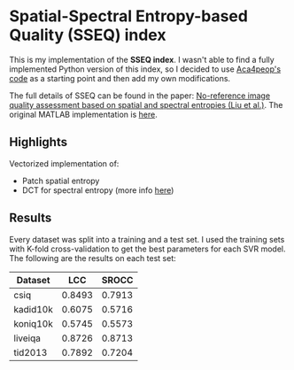 # Spatial-Spectral Entropy-based Quality (SSEQ) index

This is my implementation of the **SSEQ index**. I wasn't able to find a fully implemented Python version of this index, so I decided to use [Aca4peop's code](https://github.com/Aca4peop/SSEQ-Python) as a starting point and then add my own modifications.

The full details of SSEQ can be found in the paper: [No-reference image quality assessment based on spatial and spectral entropies (Liu et al.)](https://doi.org/10.1016/j.image.2014.06.006). The original MATLAB implementation is [here](https://github.com/utlive/SSEQ).

## Highlights

Vectorized implementation of:

- Patch spatial entropy
- DCT for spectral entropy (more info [here](https://eng.libretexts.org/Bookshelves/Electrical_Engineering/Signal_Processing_and_Modeling/Information_and_Entropy_(Penfield)/03%3A_Compression/3.08%3A_Detail-_2-D_Discrete_Cosine_Transformation/3.8.02%3A_Discrete_Cosine_Transformation))

## Results

Every dataset was split into a training and a test set. I used the training sets with K-fold cross-validation to get the best parameters for each SVR model. The following are the results on each test set:

| Dataset  | LCC    | SROCC   |
|----------|--------|---------|
| csiq     | 0.8493 | 0.7913  |
| kadid10k | 0.6075 | 0.5716  |
| koniq10k | 0.5745 | 0.5573  |
| liveiqa  | 0.8726 | 0.8713  |
| tid2013  | 0.7892 | 0.7204  |